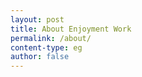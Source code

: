 ```yaml
---
layout: post
title: About Enjoyment Work
permalink: /about/
content-type: eg
author: false
---
```


